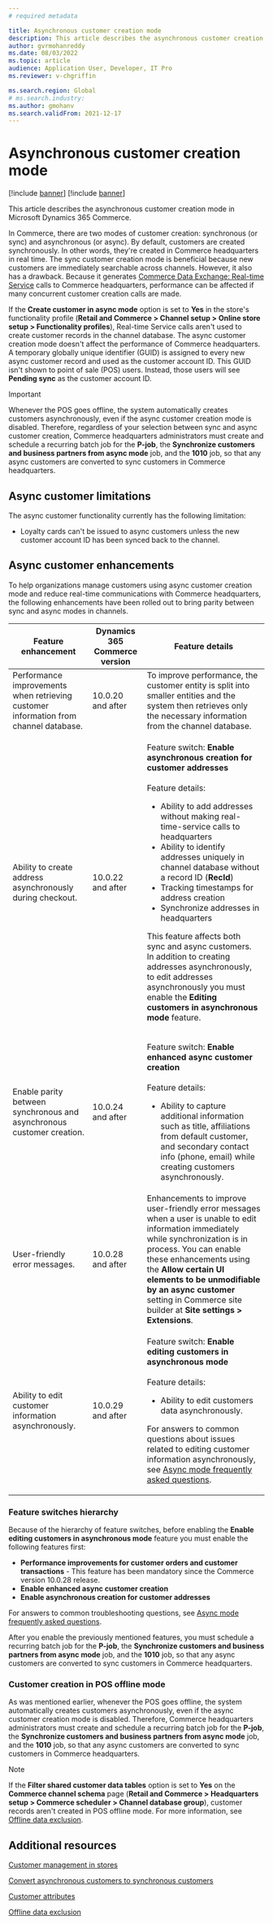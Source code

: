```yaml
---
# required metadata

title: Asynchronous customer creation mode
description: This article describes the asynchronous customer creation mode in Microsoft Dynamics 365 Commerce.
author: gvrmohanreddy
ms.date: 08/03/2022
ms.topic: article
audience: Application User, Developer, IT Pro
ms.reviewer: v-chgriffin

ms.search.region: Global
# ms.search.industry: 
ms.author: gmohanv
ms.search.validFrom: 2021-12-17
---
```


# Asynchronous customer creation mode

[!include [banner](includes/banner.md)]
[!include [banner](includes/preview-banner.md)]

This article describes the asynchronous customer creation mode in Microsoft Dynamics 365 Commerce.

In Commerce, there are two modes of customer creation: synchronous (or sync) and asynchronous (or async). By default, customers are created synchronously. In other words, they're created in Commerce headquarters in real time. The sync customer creation mode is beneficial because new customers are immediately searchable across channels. However, it also has a drawback. Because it generates [Commerce Data Exchange: Real-time Service](dev-itpro/define-retail-channel-communications-cdx.md#realtime-service) calls to Commerce headquarters, performance can be affected if many concurrent customer creation calls are made.

If the **Create customer in async mode** option is set to **Yes** in the store's functionality profile (**Retail and Commerce \> Channel setup \> Online store setup \> Functionality profiles**), Real-time Service calls aren't used to create customer records in the channel database. The async customer creation mode doesn't affect the performance of Commerce headquarters. A temporary globally unique identifier (GUID) is assigned to every new async customer record and used as the customer account ID. This GUID isn't shown to point of sale (POS) users. Instead, those users will see **Pending sync** as the customer account ID.

> [!IMPORTANT]
> Whenever the POS goes offline, the system automatically creates customers asynchronously, even if the async customer creation mode is disabled. Therefore, regardless of your selection between sync and async customer creation, Commerce headquarters administrators must create and schedule a recurring batch job for the **P-job**, the **Synchronize customers and business partners from async mode** job, and the **1010** job, so that any async customers are converted to sync customers in Commerce headquarters.

## Async customer limitations

The async customer functionality currently has the following limitation:

- Loyalty cards can't be issued to async customers unless the new customer account ID has been synced back to the channel.

## Async customer enhancements

To help organizations manage customers using async customer creation mode and reduce real-time communications with Commerce headquarters, the following enhancements have been rolled out to bring parity between sync and async modes in channels. 

| Feature enhancement | Dynamics 365 Commerce version   | Feature details |
| ------------- | -------------- | -------------- |
|Performance improvements when retrieving customer information from channel database.  | 10.0.20 and after | To improve performance, the customer entity is split into smaller entities and the system then retrieves only the necessary information from the channel database.   |
|Ability to create address asynchronously during checkout.  |10.0.22 and after  | <p>Feature switch: **Enable asynchronous creation for customer addresses**</br></br>Feature details:<ul><li>Ability to add addresses without making real-time-service calls to headquarters</li><li>Ability to identify addresses uniquely in channel database without a record ID (**RecId**)</li><li>Tracking timestamps for address creation</li><li>Synchronize addresses in headquarters</li></ul>This feature affects both sync and async customers. In addition to creating addresses asynchronously, to edit addresses asynchronously you must enable the **Editing customers in asynchronous mode** feature.</p> |
|Enable parity between synchronous and asynchronous customer creation.   |10.0.24 and after  | <p>Feature switch: **Enable enhanced async customer creation**</br></br>Feature details:<ul><li>Ability to capture additional information such as title, affiliations from default customer, and secondary contact info (phone, email) while creating customers asynchronously.</li></ul></p>  |
|User-friendly error messages.  |10.0.28 and after  | Enhancements to improve user-friendly error messages when a user is unable to edit information immediately while synchronization is in process. You can enable these enhancements using the **Allow certain UI elements to be unmodifiable by an async customer** setting in Commerce site builder at **Site settings \> Extensions**.    |
| Ability to edit customer information asynchronously. |10.0.29 and after  | <p>Feature switch: **Enable editing customers in asynchronous mode**</br></br>Feature details:<ul><li>Ability to edit customers data asynchronously.</li></ul>For answers to common questions about issues related to editing customer information asynchronously, see [Async mode frequently asked questions](async-customer-mode-faq.md).</p>|

### Feature switches hierarchy

Because of the hierarchy of feature switches, before enabling the **Enable editing customers in asynchronous mode** feature you must enable the following features first: 

- **Performance improvements for customer orders and customer transactions** - This feature has been mandatory since the Commerce version 10.0.28 release. 
- **Enable enhanced async customer creation**
- **Enable asynchronous creation for customer addresses**

For answers to common troubleshooting questions, see [Async mode frequently asked questions](async-customer-mode-faq.md). 

After you enable the previously mentioned features, you must schedule a recurring batch job for the **P-job**, the **Synchronize customers and business partners from async mode** job, and the **1010** job, so that any async customers are converted to sync customers in Commerce headquarters.

### Customer creation in POS offline mode

As was mentioned earlier, whenever the POS goes offline, the system automatically creates customers asynchronously, even if the async customer creation mode is disabled. Therefore, Commerce headquarters administrators must create and schedule a recurring batch job for the **P-job**, the **Synchronize customers and business partners from async mode** job, and the **1010** job, so that any async customers are converted to sync customers in Commerce headquarters.

> [!NOTE]
> If the **Filter shared customer data tables** option is set to **Yes** on the **Commerce channel schema** page (**Retail and Commerce \> Headquarters setup \> Commerce scheduler \> Channel database group**), customer records aren't created in POS offline mode. For more information, see [Offline data exclusion](dev-itpro/implementation-considerations-cdx.md#offline-data-exclusion).

## Additional resources

[Customer management in stores](customer-mgmt-stores.md)

[Convert asynchronous customers to synchronous customers](convert-async-to-sync.md)

[Customer attributes](dev-itpro/customer-attributes.md)

[Offline data exclusion](dev-itpro/implementation-considerations-cdx.md#offline-data-exclusion)
